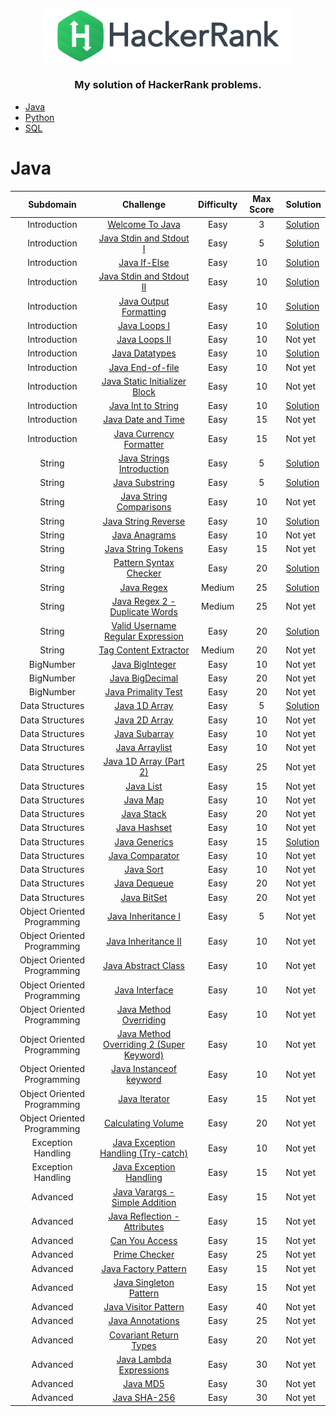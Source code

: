 <p align="center">
  <a href="https://www.hackerrank.com/houarizegai">
    <img src="https://github.com/HouariZegai/HackerRank-Solutions/blob/master/hackerrank_logo.svg" width="400">
  </a>
  <h3 align="center">My solution of HackerRank problems.</h3>
</p>

* [Java](#Java)
* [Python](#Python)
* [SQL](#SQL)

# Java
|   Subdomain   |   Challenge   | Difficulty | Max Score | Solution |
|:-------------:|:-------------:|:---------:|:---------:|:-------------|
| Introduction | [Welcome To Java](https://www.hackerrank.com/challenges/welcome-to-java) | Easy | 3 | [Solution](Java/0%20-%20Introduction/Solution1.Java) |
| Introduction | [Java Stdin and Stdout I](https://www.hackerrank.com/challenges/java-stdin-and-stdout-1) | Easy | 5 | [Solution](Java/0%20-%20Introduction/Solution2.Java) |
| Introduction | [Java If-Else](https://www.hackerrank.com/challenges/java-if-else) | Easy | 10 | [Solution](Java/0%20-%20Introduction/Solution3.Java) |
| Introduction | [Java Stdin and Stdout II](https://www.hackerrank.com/challenges/java-stdin-stdout) | Easy | 10 | [Solution](Java/0%20-%20Introduction/Solution4.Java) |
| Introduction | [Java Output Formatting](https://www.hackerrank.com/challenges/java-output-formatting) | Easy | 10 | [Solution](Java/0%20-%20Introduction/Solution5.Java) |
| Introduction | [Java Loops I](https://www.hackerrank.com/challenges/java-loops-i) | Easy | 10 | [Solution](Java/0%20-%20Introduction/Solution6.Java) |
| Introduction | [Java Loops II](https://www.hackerrank.com/challenges/java-loops) | Easy | 10 | Not yet |
| Introduction | [Java Datatypes](https://www.hackerrank.com/challenges/java-datatypes) | Easy | 10 | [Solution](Java/0%20-%20Introduction/Solution8.Java) |
| Introduction | [Java End-of-file](https://www.hackerrank.com/challenges/java-end-of-file) | Easy | 10 | Not yet |
| Introduction | [Java Static Initializer Block](https://www.hackerrank.com/challenges/java-static-initializer-block) | Easy | 10 | Not yet |
| Introduction | [Java Int to String](https://www.hackerrank.com/challenges/java-int-to-string) | Easy | 10 | [Solution](Java/0%20-%20Introduction/Solution11.Java) |
| Introduction | [Java Date and Time](https://www.hackerrank.com/challenges/java-date-and-time) | Easy | 15 | Not yet |
| Introduction | [Java Currency Formatter](https://www.hackerrank.com/challenges/java-currency-formatter) | Easy | 15 | Not yet |
| String | [Java Strings Introduction](https://www.hackerrank.com/challenges/java-strings-introduction) | Easy | 5 | [Solution](Java/1%20-%20Strings/Solution1.Java) |
| String | [Java Substring](https://www.hackerrank.com/challenges/java-substring) | Easy | 5 | [Solution](Java/1%20-%20Strings/Solution2.Java) |
| String | [Java String Comparisons](https://www.hackerrank.com/challenges/java-string-compare) | Easy | 10 | Not yet |
| String | [Java String Reverse](https://www.hackerrank.com/challenges/java-string-reverse) | Easy | 10 | [Solution](Java/1%20-%20Strings/Solution4.Java) |
| String | [Java Anagrams](https://www.hackerrank.com/challenges/java-anagrams) | Easy | 10 | Not yet |
| String | [Java String Tokens](https://www.hackerrank.com/challenges/java-string-tokens) | Easy | 15 | Not yet |
| String | [Pattern Syntax Checker](https://www.hackerrank.com/challenges/pattern-syntax-checker) | Easy | 20 | [Solution](Java/1%20-%20Strings/Solution7.Java) |
| String | [Java Regex](https://www.hackerrank.com/challenges/java-regex) | Medium | 25 | [Solution](Java/1%20-%20Strings/Solution8.Java) |
| String | [Java Regex 2 - Duplicate Words](https://www.hackerrank.com/challenges/duplicate-word) | Medium | 25 | Not yet |
| String | [Valid Username Regular Expression](https://www.hackerrank.com/challenges/valid-username-checker) | Easy | 20 | [Solution](Java/1%20-%20Strings/Solution10.Java) |
| String | [Tag Content Extractor](https://www.hackerrank.com/challenges/tag-content-extractor) | Medium | 20 | Not yet |
| BigNumber | [Java BigInteger](https://www.hackerrank.com/challenges/java-biginteger) | Easy | 10 | Not yet |
| BigNumber | [Java BigDecimal](https://www.hackerrank.com/challenges/java-bigdecimal) | Easy | 20 | Not yet |
| BigNumber | [Java Primality Test](https://www.hackerrank.com/challenges/java-primality-test) | Easy | 20 | Not yet |
| Data Structures | [Java 1D Array](https://www.hackerrank.com/challenges/java-1d-array-introduction) | Easy | 5 | [Solution](Java/3%20-%20Data%20Structures/Solution1.Java) |
| Data Structures | [Java 2D Array](https://www.hackerrank.com/challenges/java-2d-array) | Easy | 10 | Not yet|
| Data Structures | [Java Subarray](https://www.hackerrank.com/challenges/java-negative-subarray) | Easy | 10 | Not yet|
| Data Structures | [Java Arraylist](https://www.hackerrank.com/challenges/java-arraylist) | Easy | 10 | Not yet|
| Data Structures | [Java 1D Array (Part 2)](https://www.hackerrank.com/challenges/java-1d-array) | Easy | 25 | Not yet|
| Data Structures | [Java List](https://www.hackerrank.com/challenges/java-list) | Easy | 15 | Not yet|
| Data Structures | [Java Map](https://www.hackerrank.com/challenges/phone-book) | Easy | 10 | Not yet|
| Data Structures | [Java Stack](https://www.hackerrank.com/challenges/java-stack) | Easy | 20 | Not yet|
| Data Structures | [Java Hashset](https://www.hackerrank.com/challenges/java-hashset) | Easy | 10 | Not yet|
| Data Structures | [Java Generics](https://www.hackerrank.com/challenges/java-generics) | Easy | 15 | [Solution](Java/3%20-%20Data%20Structures/Solution10.Java) |
| Data Structures | [Java Comparator](https://www.hackerrank.com/challenges/java-comparator) | Easy | 10 | Not yet|
| Data Structures | [Java Sort](https://www.hackerrank.com/challenges/java-sort) | Easy | 10 | Not yet|
| Data Structures | [Java Dequeue](https://www.hackerrank.com/challenges/java-dequeue) | Easy | 20 | Not yet|
| Data Structures | [Java BitSet](https://www.hackerrank.com/challenges/java-bitset) | Easy | 20 | Not yet|
| Object Oriented Programming | [Java Inheritance I](https://www.hackerrank.com/challenges/java-inheritance-1) | Easy | 5 | Not yet|
| Object Oriented Programming | [Java Inheritance II](https://www.hackerrank.com/challenges/java-inheritance-2) | Easy | 10 | Not yet|
| Object Oriented Programming | [Java Abstract Class](https://www.hackerrank.com/challenges/java-abstract-class) | Easy | 10 | Not yet|
| Object Oriented Programming | [Java Interface](https://www.hackerrank.com/challenges/java-interface) | Easy | 10 | Not yet|
| Object Oriented Programming | [Java Method Overriding](https://www.hackerrank.com/challenges/java-method-overriding) | Easy | 10 | Not yet|
| Object Oriented Programming | [Java Method Overriding 2 (Super Keyword)](https://www.hackerrank.com/challenges/java-method-overriding-2-super-keyword) | Easy | 10 | Not yet|
| Object Oriented Programming | [Java Instanceof keyword](https://www.hackerrank.com/challenges/java-instanceof-keyword) | Easy | 10 | Not yet|
| Object Oriented Programming | [Java Iterator](https://www.hackerrank.com/challenges/java-iterator) | Easy | 15 | Not yet|
| Object Oriented Programming | [Calculating Volume](https://www.hackerrank.com/challenges/calculating-volume) | Easy | 20 | Not yet|
| Exception Handling | [Java Exception Handling (Try-catch)](https://www.hackerrank.com/challenges/java-exception-handling-try-catch) | Easy | 10 | Not yet|
| Exception Handling | [Java Exception Handling](https://www.hackerrank.com/challenges/java-exception-handling) | Easy | 15 | Not yet|
| Advanced | [Java Varargs - Simple Addition](https://www.hackerrank.com/challenges/simple-addition-varargs) | Easy | 15 | Not yet|
| Advanced | [Java Reflection - Attributes](https://www.hackerrank.com/challenges/java-reflection-attributes) | Easy | 15 | Not yet|
| Advanced | [Can You Access](https://www.hackerrank.com/challenges/can-you-access) | Easy | 15 | Not yet|
| Advanced | [Prime Checker](https://www.hackerrank.com/challenges/prime-checker) | Easy | 25 | Not yet|
| Advanced | [Java Factory Pattern](https://www.hackerrank.com/challenges/java-factory) | Easy | 15 | Not yet|
| Advanced | [Java Singleton Pattern](https://www.hackerrank.com/challenges/java-singleton) | Easy | 15 | Not yet|
| Advanced | [Java Visitor Pattern](https://www.hackerrank.com/challenges/java-vistor-pattern) | Easy | 40 | Not yet|
| Advanced | [Java Annotations](https://www.hackerrank.com/challenges/java-annotations) | Easy | 25 | Not yet|
| Advanced | [Covariant Return Types](https://www.hackerrank.com/challenges/java-covariance) | Easy | 20 | Not yet|
| Advanced | [Java Lambda Expressions](https://www.hackerrank.com/challenges/java-lambda-expressions) | Easy | 30 | Not yet|
| Advanced | [Java MD5](https://www.hackerrank.com/challenges/java-md5) | Easy | 30 | Not yet|
| Advanced | [Java SHA-256](https://www.hackerrank.com/challenges/sha-256) | Easy | 30 | Not yet|
